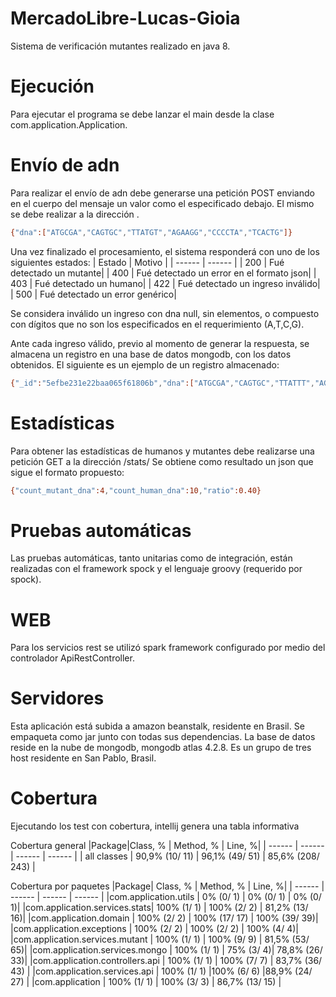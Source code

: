 # MercadoLibre-Lucas-Gioia

Sistema de verificación mutantes realizado en java 8.

# Ejecución
Para ejecutar el programa se debe lanzar el main desde la clase com.application.Application.

# Envío de adn

Para realizar el envío de adn debe generarse una petición POST enviando en el cuerpo del mensaje un valor como el especificado debajo. El mismo se debe realizar a la dirección <completar>.
```sh
{"dna":["ATGCGA","CAGTGC","TTATGT","AGAAGG","CCCCTA","TCACTG"]}
```
  
Una vez finalizado el procesamiento, el sistema responderá con uno de los siguientes estados: 
| Estado | Motivo |
| ------ | ------ |
| 200 | Fué detectado un mutante|
| 400 | Fué detectado un error en el formato json|
| 403 | Fué detectado un humano|
| 422 | Fué detectado un ingreso inválido|
| 500 | Fué detectado un error genérico|

Se considera inválido un ingreso con dna null, sin elementos, o compuesto con dígitos que no son los especificados en el requerimiento (A,T,C,G).

Ante cada ingreso válido, previo al momento de generar la respuesta, se almacena un registro en una base de datos mongodb, con los datos obtenidos. El siguiente es un ejemplo de un registro almacenado:

```sh
{"_id":"5efbe231e22baa065f61806b","dna":["ATGCGA","CAGTGC","TTATTT","AGACGG","GCGTCA","TCACTG"],"isMutant":false}
  ```
  
# Estadísticas

Para obtener las estadísticas de humanos y mutantes debe realizarse una petición GET a la dirección <completar>/stats/
Se obtiene como resultado un json que sigue el formato propuesto:
  ```sh
  {"count_mutant_dna":4,"count_human_dna":10,"ratio":0.40}
   ```
  
# Pruebas automáticas

 Las pruebas automáticas, tanto unitarias como de integración, están realizadas con el framework spock y el lenguaje groovy (requerido por spock).
  
# WEB

  Para los servicios rest se utilizó spark framework configurado por medio del controlador ApiRestController.
  
# Servidores

 Esta aplicación está subida a amazon beanstalk, residente en Brasil. Se empaqueta como jar junto con todas sus dependencias.
 La base de datos reside en la nube de mongodb, mongodb atlas 4.2.8. Es un grupo de tres host residente en San Pablo, Brasil.
 
 # Cobertura
 
 Ejecutando los test con cobertura, intellij genera una tabla informativa
 
Cobertura general
|Package|Class, % |	Method, % |	Line, %|
| ------ | ------ | ------ | ------ |
| all classes |	90,9% (10/ 11) |	96,1% (49/ 51) |	85,6% (208/ 243) | 

Cobertura por paquetes
|Package| 	Class, % |	Method, % |	Line, %|
| ------ | ------ | ------ | ------ |
|com.application.utils |	0% (0/ 1) |	0% (0/ 1) |	0% (0/ 1)|
|com.application.services.stats| 	100% (1/ 1) |	100% (2/ 2) |	81,2% (13/ 16)|
|com.application.domain |	100% (2/ 2) |	100% (17/ 17) |	100% (39/ 39)|
|com.application.exceptions |	100% (2/ 2) |	100% (2/ 2) |	100% (4/ 4)|
|com.application.services.mutant |	100% (1/ 1) |	100% (9/ 9) |	81,5% (53/ 65)|
|com.application.services.mongo |	100% (1/ 1) |	75% (3/ 4)| 	78,8% (26/ 33)|
|com.application.controllers.api |	100% (1/ 1) |	100% (7/ 7) |	83,7% (36/ 43) |
|com.application.services.api |	100% (1/ 1) 	|100% (6/ 6) 	|88,9% (24/ 27) |
|com.application |	100% (1/ 1) |	100% (3/ 3) |	86,7% (13/ 15) |
